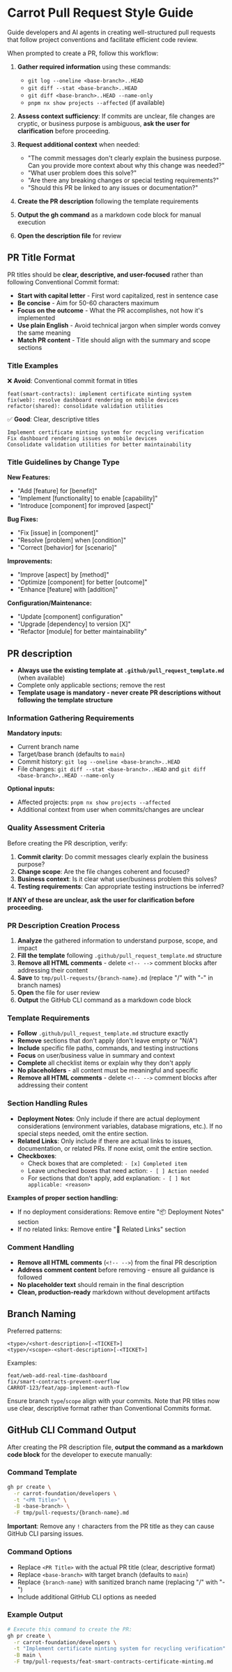# Carrot Pull Request Style Guide

Guide developers and AI agents in creating well-structured pull requests that follow project conventions and facilitate efficient code review.

When prompted to create a PR, follow this workflow:

1. **Gather required information** using these commands:

   - `git log --oneline <base-branch>..HEAD`
   - `git diff --stat <base-branch>..HEAD`
   - `git diff <base-branch>..HEAD --name-only`
   - `pnpm nx show projects --affected` (if available)

2. **Assess context sufficiency**: If commits are unclear, file changes are cryptic, or business purpose is ambiguous, **ask the user for clarification** before proceeding.

3. **Request additional context** when needed:

   - "The commit messages don't clearly explain the business purpose. Can you provide more context about why this change was needed?"
   - "What user problem does this solve?"
   - "Are there any breaking changes or special testing requirements?"
   - "Should this PR be linked to any issues or documentation?"

4. **Create the PR description** following the template requirements
5. **Output the gh command** as a markdown code block for manual execution
6. **Open the description file** for review

## PR Title Format

PR titles should be **clear, descriptive, and user-focused** rather than following Conventional Commit format:

- **Start with capital letter** - First word capitalized, rest in sentence case
- **Be concise** - Aim for 50-60 characters maximum
- **Focus on the outcome** - What the PR accomplishes, not how it's implemented
- **Use plain English** - Avoid technical jargon when simpler words convey the same meaning
- **Match PR content** - Title should align with the summary and scope sections

### Title Examples

❌ **Avoid**: Conventional commit format in titles

```text
feat(smart-contracts): implement certificate minting system
fix(web): resolve dashboard rendering on mobile devices
refactor(shared): consolidate validation utilities
```

✅ **Good**: Clear, descriptive titles

```text
Implement certificate minting system for recycling verification
Fix dashboard rendering issues on mobile devices
Consolidate validation utilities for better maintainability
```

### Title Guidelines by Change Type

**New Features:**

- "Add [feature] for [benefit]"
- "Implement [functionality] to enable [capability]"
- "Introduce [component] for improved [aspect]"

**Bug Fixes:**

- "Fix [issue] in [component]"
- "Resolve [problem] when [condition]"
- "Correct [behavior] for [scenario]"

**Improvements:**

- "Improve [aspect] by [method]"
- "Optimize [component] for better [outcome]"
- "Enhance [feature] with [addition]"

**Configuration/Maintenance:**

- "Update [component] configuration"
- "Upgrade [dependency] to version [X]"
- "Refactor [module] for better maintainability"

## PR description

- **Always use the existing template at `.github/pull_request_template.md`** (when available)
- Complete only applicable sections; remove the rest
- **Template usage is mandatory - never create PR descriptions without following the template structure**

### Information Gathering Requirements

**Mandatory inputs:**

- Current branch name
- Target/base branch (defaults to `main`)
- Commit history: `git log --oneline <base-branch>..HEAD`
- File changes: `git diff --stat <base-branch>..HEAD` and `git diff <base-branch>..HEAD --name-only`

**Optional inputs:**

- Affected projects: `pnpm nx show projects --affected`
- Additional context from user when commits/changes are unclear

### Quality Assessment Criteria

Before creating the PR description, verify:

1. **Commit clarity**: Do commit messages clearly explain the business purpose?
2. **Change scope**: Are the file changes coherent and focused?
3. **Business context**: Is it clear what user/business problem this solves?
4. **Testing requirements**: Can appropriate testing instructions be inferred?

**If ANY of these are unclear, ask the user for clarification before proceeding.**

### PR Description Creation Process

1. **Analyze** the gathered information to understand purpose, scope, and impact
2. **Fill the template** following `.github/pull_request_template.md` structure
4. **Remove all HTML comments** - delete `<!-- -->` comment blocks after addressing their content
5. **Save** to `tmp/pull-requests/{branch-name}.md` (replace "/" with "-" in branch names)
6. **Open** the file for user review
7. **Output** the GitHub CLI command as a markdown code block

### Template Requirements

- **Follow** `.github/pull_request_template.md` structure exactly
- **Remove** sections that don't apply (don't leave empty or "N/A")
- **Include** specific file paths, commands, and testing instructions
- **Focus** on user/business value in summary and context
- **Complete** all checklist items or explain why they don't apply
- **No placeholders** - all content must be meaningful and specific
- **Remove all HTML comments** - delete `<!-- -->` comment blocks after addressing their content

### Section Handling Rules

- **Deployment Notes**: Only include if there are actual deployment considerations (environment variables, database migrations, etc.). If no special steps needed, omit the entire section.
- **Related Links**: Only include if there are actual links to issues, documentation, or related PRs. If none exist, omit the entire section.
- **Checkboxes**:
  - Check boxes that are completed: `- [x] Completed item`
  - Leave unchecked boxes that need action: `- [ ] Action needed`
  - For sections that don't apply, add explanation: `- [ ] Not applicable: <reason>`

**Examples of proper section handling:**

- If no deployment considerations: Remove entire "📦 Deployment Notes" section
- If no related links: Remove entire "🔗 Related Links" section

### Comment Handling

- **Remove all HTML comments** (`<!-- -->`) from the final PR description
- **Address comment content** before removing - ensure all guidance is followed
- **No placeholder text** should remain in the final description
- **Clean, production-ready** markdown without development artifacts

## Branch Naming

Preferred patterns:

```text
<type>/<short-description>[-<TICKET>]
<type>/<scope>-<short-description>[-<TICKET>]
```

Examples:

```text
feat/web-add-real-time-dashboard
fix/smart-contracts-prevent-overflow
CARROT-123/feat/app-implement-auth-flow
```

Ensure branch `type`/`scope` align with your commits. Note that PR titles now use clear, descriptive format rather than Conventional Commits format.

## GitHub CLI Command Output

After creating the PR description file, **output the command as a markdown code block** for the developer to execute manually:

### Command Template

```bash
gh pr create \
  -r carrot-foundation/developers \
  -t "<PR Title>" \
  -B <base-branch> \
  -F tmp/pull-requests/{branch-name}.md
```

**Important**: Remove any `!` characters from the PR title as they can cause GitHub CLI parsing issues.

### Command Options

- Replace `<PR Title>` with the actual PR title (clear, descriptive format)
- Replace `<base-branch>` with target branch (defaults to `main`)
- Replace `{branch-name}` with sanitized branch name (replacing "/" with "-")
- Include additional GitHub CLI options as needed

### Example Output

```bash
# Execute this command to create the PR:
gh pr create \
  -r carrot-foundation/developers \
  -t "Implement certificate minting system for recycling verification" \
  -B main \
  -F tmp/pull-requests/feat-smart-contracts-certificate-minting.md
```
